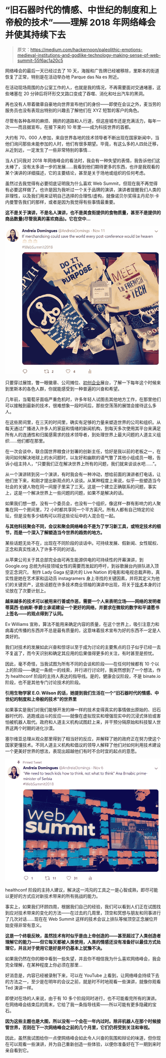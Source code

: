 # “旧石器时代的情感、中世纪的制度和上帝般的技术”——理解 2018 年网络峰会并使其持续下去

> 原文：<https://medium.com/hackernoon/paleolithic-emotions-medieval-institutions-and-godlike-technology-making-sense-of-web-summit-55f6ac1a20c5>

网络峰会的最后一天已经过去了 10 天，海报和广告牌已经被移除，里斯本的街道恢复了正常，特别是在活动举办地 Parque das Na es 附近。

在活动现场周围的办公室工作的人，也就是我的情况，不再需要面对交通堵塞，这些堵塞在 20 分钟后将环形交叉路口变成了吞噬、消化和吐出汽车的黑洞。

再也没有人带着徽章自豪地向世界宣布他们的身份——即使在会议之外，麦当劳的服务员也没有表现出特别的兴趣去了解他们在 XYZ 短暂的客户的角色。

尽管有各种各样的麻烦、拥挤的道路和人行道，但这座城市还是充满活力，每年一次——而且据宣布，在接下来的 10 年里——成为科技世界的首都。

大约有 70，000 人参加，来自世界各地的技术领导者不断出现在国家新闻中，当他们询问那些未能参加的人时，他们有很多期望。毕竟，有这么多的人四处迁移，从近到远，一定发生了一些非常特别的事情…

当人们问我对 2018 年网络峰会的看法时，我会有一种失望的表情，我告诉他们这太棒了，没有太多进一步的发展……我看到他们期待更多的东西，也许是我观看的某个演讲的详细描述，它的主要结论，甚至是关于场地或组织的任何考虑。

虽然过去我觉得有必要彻底证明我为什么喜欢 Web Summit，但现在我不再觉得有必要这样做了。也许是因为我听过一个关于品牌的演讲，演讲者提醒我们人类的非理性，以及我们用来证明自己选择的合理性/虚构，就像诺贝尔奖得主丹尼尔·卡内曼警告我们的那样，或者是因为我觉得有些事情最重要。

**这不是关于演讲，不是名人演讲，也不是美食街提供的食物质量，甚至不是提供的商品数量(尽管我真的喜欢商品)。它在空中…**

![](img/4068d1e42ee846c3e6102b9cecdfc2a6.png)

只要穿过展馆，瞥一眼徽章、公司摊位、[初创企业](https://hackernoon.com/tagged/startup)展台，了解一下每年这个时候来到里斯本的各色人群，你就能感受到一种普遍的兴奋和希望。

几年前，当葡萄牙面临严重危机时，许多年轻人试图去其他地方工作，在那里他们可以接触到最新的技术，很难想象一段时间后，那些空荡荡的展馆会接待这么多人。

在这些房间里，在三天的时间里，确实有足够的力量来塑造世界的公司和组织。从每天通过广播进入许多人的家庭和情绪的新闻机构，到每天多次使用其平台来满足所有人的连通性和归属感需求的技术领导者，到处理世界上最大问题的人道主义组织……他们都在那里。

在一次会谈中，联合国世界粮食计划署的创新主任，恰好是我以前的老板之一，在询问如何解决地球上的水问题时，以友好和幽默的语气瞥了其他小组成员一眼，告诉小组主持人，“只要我们正在解决世界上所有的问题，我们就来谈谈水吧……”。

从一个演讲转到另一个演讲，有时我会有一种冲动，想给前面的演讲者打电话，让他们坐下来，和刚才提出新观点的人谈谈。从某种程度上来说，似乎一些塑造当今社会的关键人物在同一间屋子里呆了三天。这是一个建立正确联系的问题，事实上，这是一个解决世界上一些问题的问题，如果不是解决的话。

如果我们想一想，没有一个委员会，也没有一个组织，像这样一群有影响力的人聚集在同一个房间里，72 小时都共享同一个平方英尺。所有人都有自己特定的论坛，但是没有多少结构可以将这些论坛中的人混合在一起。

**与其他科技聚会不同，会议和聚会网络峰会不是为了学习新工具，或特定技术的细节，而是一个深入了解塑造当今世界的趋势的地方。**

某些话题无处不在，出现在不同阶段的谈话中。可持续发展、假新闻、女性赋权、正念和真实性进入了许多不同的对话。

从苹果公司关于其总部完全由可再生能源供电的可持续性的开幕演讲，到 Google.org 总统为科技领域女性的需要而发起的呼吁，到谷歌展台内排队进入顶空正念洞穴， 制作 Lady Gaga 纪录片的 Live Nation 的电影和电视总裁声称，真实性是她在艺术家和运动员 instagramers 身上寻找的关键因素，并将其定义为他们的关键资产，这些话题在许多技术商业领袖的演讲中出现，将关于[技术](https://hackernoon.com/tagged/technology)本身的讨论放在了次要计划上。

**越来越多的技术可以被用来行善或作恶，需要一个人来表明立场——网络的发明者蒂莫西·伯纳斯·李爵士承诺建设一个更好的网络，并要求在微软的数字和平请愿书上签名——的观点得到了认同。**

Ev Williams 宣称，算法不能用来确定内容的质量，在这个世界上，吸引注意力和病毒式传播的东西并不总是最有质量的，这意味着技术宣布为好的东西不一定是人类好的。

我们对技术的发展如此兴奋和惊讶以至于成为讨论的主要焦点的日子似乎已经一去不复返了，而今天识别和确定其应用的后果值得更多的关注，有时甚至是担忧。

因此，毫不奇怪，当我试图为所有不同的会谈和阶段——在任何时候都有 10 个以上的阶段——确定一条统一的线索，并行进行讨论时，我突然想到了一个想法，作为 healthconf 阶段的主持人表达的指导线。是的，健康会议阶段，不是 binate.io 阶段，也不是其他专门讨论技术的阶段。

**引用生物学家 E.O. Wilson 的话，她提到我们生活在一个“旧石器时代的情感、中世纪的制度和上帝般的技术”的世界里**

如果事实是我们对我们能够开发的神一样的技术变得真实的事情做出原始的、旧石器时代的、逃跑或战斗的反应——就像在虚拟现实和增强现实中的沉浸式体验或害怕被机器人取代。政府和人道主义机构试图赶上来，并干预分隔原始和科技智人世界这两个时期的进化沙漠。

塞尔维亚总理从观众那里得到了相当好的反应，并解释了她的政府正在努力使这个国家更懂技术。不同人道主义机构和倡议的领导人解释了他们对如何利用技术建设一个更美好世界的想法，表现出超越他们有时不合时宜的起点的意愿。

![](img/a36b29805342ef7b6ed424d06db39709.png)

healthconf 阶段的主持人建议，解决这一鸿沟的工具之一是心智成熟，即尽可能以更好的方式应对新技术带来的所有挑战的能力。

事实上，如果我们环顾四周，根据我们自己的经验，我们可以看到人们正在试图找到应对技术带来的变化的方法——在过去的几周里，顶空和冥想与朋友和同事进行了几次对话……现在在 Web Summit 这样的技术会议上排队等候顶空正念展位开始变得非常有意义。

**这是一个终极反映，虽然技术有时似乎是由上帝创造的——甚至超过了人类创造者理解它的能力——但它每天都被人类使用，人类的情感还没有准备好以最佳方式处理它，并且对于使用它是好是坏仍基本上犹豫不决。**

如果我仍然在你的眼中看到一些失望，并且你不相信我为什么喜欢网络峰会，我会完全理解，在某种程度上你必须在那里…

好消息是，内容已经被录制下来，可以在 YouTube 上看到，让网络峰会持续下去的方法之一，至少是在明年的会议之前，就是时不时地观看一些演讲，就像你观看 Ted 演讲一样。

即使对在场的人来说，由于有 10 多个阶段同时进行，也不可能看完所有的演讲。在网络峰会结束后的周末，它给了我一条指导线索——所以可能有更多隐藏的宝石。

**因为这些主题也是大图，所以没有一个会在一年内过时。除非机器人在那个时候接管世界，否则在下一次网络峰会之前的几个月里，它们仍将受到关注和审视。**

因此，虽然我试图给你一点使网络峰会如此令人兴奋的氛围和辩论的味道，但你现在可以观看一些演讲，并为自己重新创造一些体验，以便你准备好在下一期到来时亲自看到它。
